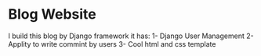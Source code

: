 # Blog Website


I build this blog by Django framework it has:
 1- Django User Management
 2- Applity to write commint by users
 3- Cool html and css template


